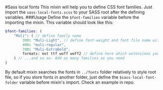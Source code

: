 #Sass local fonts
This mixin will help you to define CSS font families. Just import the `sass-local-fonts.scss` to your SASS root after the defining variables.
###Usage
Define the `$font-families` variable before the importing the mixin. This variable should look like this:
```scss
$font-families: (
    "Muli": ( // define family name
        300: "Muli-Light", // define font-weight and font file name without extension
        400: "muli-regular",
        700: "Muli-ExtraBold",
        formats: eot ttf woff woff2 // define here which extensions you have; default eot ttf woff woff2
    ) // ...and so on. Add as many families as you need
)
```
By default mixin searches the fonts in `../fonts` folder relatively to style root file, so if you store fonts in another folder, just define the `$sass-local-font-folder` variable before mixin's import.
Check an example in repo.
